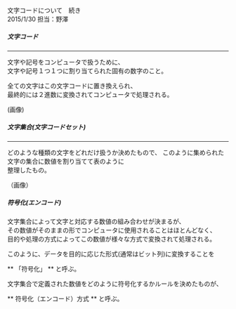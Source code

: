 文字コードについて　続き　　　　　　　　　　　　　　　　　　　　2015/1/30 担当：野澤  

##### 文字コード
-------------------
文字や記号をコンピュータで扱うために、  
文字や記号１つ１つに割り当てられた固有の数字のこと。  

全ての文字はこの文字コードに置き換えられ、  
最終的には２進数に変換されてコンピュータで処理される。  

(画像)  

##### 文字集合(文字コードセット)
----------------------------------

どのような種類の文字をどれだけ扱うか決めたもので、 
このように集められた文字の集合に数値を割り当てて表のように  
整理したもの。  

（画像）

##### 符号化(エンコード)
文字集合によって文字と対応する数値の組み合わせが決まるが、  
その数値がそのままの形でコンピュータに使用されることはほとんどなく、  
目的や処理の方式によってこの数値が様々な方式で変換されて処理される。  

このように、データを目的に応じた形式(通常はビット列)に変換することを  

** 「符号化」 ** と呼ぶ。  

文字集合で定義された数値をどのように符号化するかルールを決めたものが、  

** 符号化（エンコード）方式 ** と呼ぶ。









